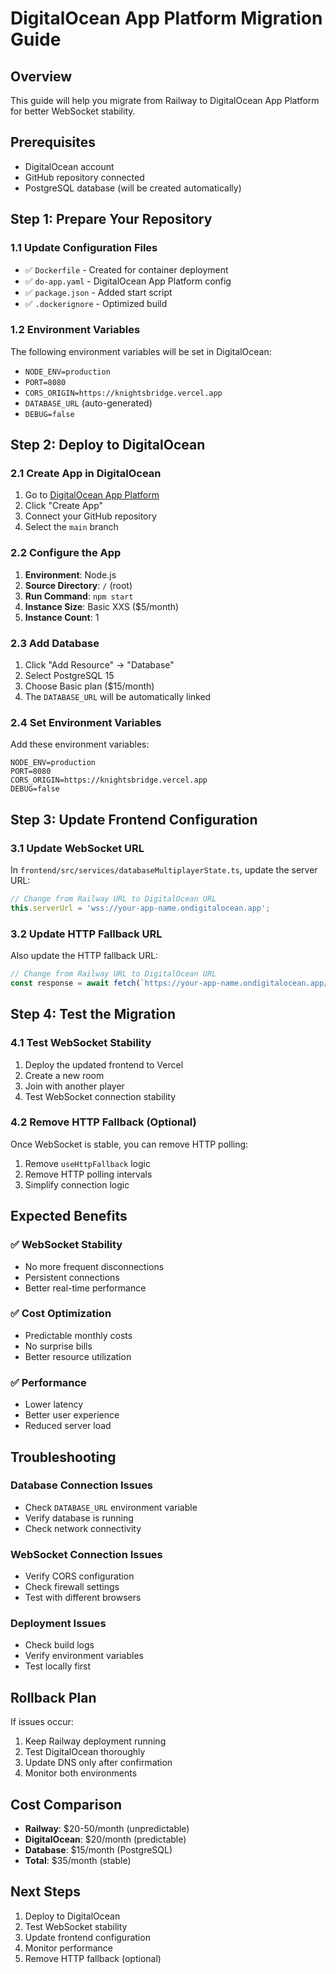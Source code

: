 # DigitalOcean App Platform Migration Guide

## Overview
This guide will help you migrate from Railway to DigitalOcean App Platform for better WebSocket stability.

## Prerequisites
- DigitalOcean account
- GitHub repository connected
- PostgreSQL database (will be created automatically)

## Step 1: Prepare Your Repository

### 1.1 Update Configuration Files
- ✅ `Dockerfile` - Created for container deployment
- ✅ `do-app.yaml` - DigitalOcean App Platform config
- ✅ `package.json` - Added start script
- ✅ `.dockerignore` - Optimized build

### 1.2 Environment Variables
The following environment variables will be set in DigitalOcean:
- `NODE_ENV=production`
- `PORT=8080`
- `CORS_ORIGIN=https://knightsbridge.vercel.app`
- `DATABASE_URL` (auto-generated)
- `DEBUG=false`

## Step 2: Deploy to DigitalOcean

### 2.1 Create App in DigitalOcean
1. Go to [DigitalOcean App Platform](https://cloud.digitalocean.com/apps)
2. Click "Create App"
3. Connect your GitHub repository
4. Select the `main` branch

### 2.2 Configure the App
1. **Environment**: Node.js
2. **Source Directory**: `/` (root)
3. **Run Command**: `npm start`
4. **Instance Size**: Basic XXS ($5/month)
5. **Instance Count**: 1

### 2.3 Add Database
1. Click "Add Resource" → "Database"
2. Select PostgreSQL 15
3. Choose Basic plan ($15/month)
4. The `DATABASE_URL` will be automatically linked

### 2.4 Set Environment Variables
Add these environment variables:
```
NODE_ENV=production
PORT=8080
CORS_ORIGIN=https://knightsbridge.vercel.app
DEBUG=false
```

## Step 3: Update Frontend Configuration

### 3.1 Update WebSocket URL
In `frontend/src/services/databaseMultiplayerState.ts`, update the server URL:
```typescript
// Change from Railway URL to DigitalOcean URL
this.serverUrl = 'wss://your-app-name.ondigitalocean.app';
```

### 3.2 Update HTTP Fallback URL
Also update the HTTP fallback URL:
```typescript
// Change from Railway URL to DigitalOcean URL
const response = await fetch(`https://your-app-name.ondigitalocean.app/api/rooms`, {
```

## Step 4: Test the Migration

### 4.1 Test WebSocket Stability
1. Deploy the updated frontend to Vercel
2. Create a new room
3. Join with another player
4. Test WebSocket connection stability

### 4.2 Remove HTTP Fallback (Optional)
Once WebSocket is stable, you can remove HTTP polling:
1. Remove `useHttpFallback` logic
2. Remove HTTP polling intervals
3. Simplify connection logic

## Expected Benefits

### ✅ WebSocket Stability
- No more frequent disconnections
- Persistent connections
- Better real-time performance

### ✅ Cost Optimization
- Predictable monthly costs
- No surprise bills
- Better resource utilization

### ✅ Performance
- Lower latency
- Better user experience
- Reduced server load

## Troubleshooting

### Database Connection Issues
- Check `DATABASE_URL` environment variable
- Verify database is running
- Check network connectivity

### WebSocket Connection Issues
- Verify CORS configuration
- Check firewall settings
- Test with different browsers

### Deployment Issues
- Check build logs
- Verify environment variables
- Test locally first

## Rollback Plan
If issues occur:
1. Keep Railway deployment running
2. Test DigitalOcean thoroughly
3. Update DNS only after confirmation
4. Monitor both environments

## Cost Comparison
- **Railway**: $20-50/month (unpredictable)
- **DigitalOcean**: $20/month (predictable)
- **Database**: $15/month (PostgreSQL)
- **Total**: $35/month (stable)

## Next Steps
1. Deploy to DigitalOcean
2. Test WebSocket stability
3. Update frontend configuration
4. Monitor performance
5. Remove HTTP fallback (optional) 